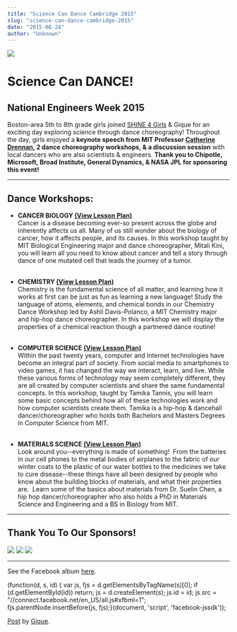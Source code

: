 ```yaml
---
title: "Science Can Dance Cambridge 2015"
slug: "science-can-dance-cambridge-2015"
date: "2015-08-24"
author: "Unknown"
---
```


![](https://images.squarespace-cdn.com/content/v1/525f99bee4b09c141b6f8b0c/1422927288818-XY270MT5FNB2OPDW5XFJ/image-asset.png?format=original)

# **Science Can DANCE!**

## National Engineers Week 2015

Boston-area 5th to 8th grade girls joined [SHINE 4 Girls](http://www.shineforgirls.org/) & Gique for an exciting day exploring science through dance choreography! Throughout the day, girls enjoyed a **keynote speech from MIT Professor [Catherine Drennan](http://drennan.mit.edu/education/group-members/catherine-l-drennan/), 2 dance choreography workshops, & a discussion session** with local dancers who are also scientists & engineers. **Thank you to Chipotle, Microsoft, Broad Institute, General Dynamics, & NASA JPL for sponsoring this event!**

* * *

## Dance Workshops:

-   **CANCER BIOLOGY [(View Lesson Plan)](https://drive.google.com/file/d/0BxE-ECWKGdIJa2pNVjdZSDF4NEE/view?usp=sharing)**  
    Cancer is a disease becoming ever-so present across the globe and inherently affects us all. Many of us still wonder about the biology of cancer, how it affects people, and its causes. In this workshop taught by MIT Biological Engineering major and dance choreographer, Mitali Kini, you will learn all you need to know about cancer and tell a story through dance of one mutated cell that leads the journey of a tumor.  
     
    
-   **CHEMISTRY [(View Lesson Plan)](https://docs.google.com/presentation/d/1_Jlm7sdZcNsbXX8FLEV9xudYhcqEGp1Z11fBVVc5Umc/edit?usp=sharing)**  
    Chemistry is the fundamental science of all matter, and learning how it works at first can be just as fun as learning a new language! Study the language of atoms, elements, and chemical bonds in our Chemistry Dance Workshop led by Ashli Davis-Polanco, a MIT Chemistry major and hip-hop dance choreographer. In this workshop we will display the properties of a chemical reaction though a partnered dance routine!  
     
    
-   **COMPUTER SCIENCE** [**(View Lesson Plan)**](https://docs.google.com/presentation/d/160N_u2x1cBSeCW3q-jaNOLgvSHs_MuabOB836B9iioI/edit?usp=sharing)  
    Within the past twenty years, computer and Internet technologies have become an integral part of society. From social media to smartphones to video games, it has changed the way we interact, learn, and live. While these various forms of technology may seem completely different, they are all created by computer scientists and share the same fundamental concepts. In this workshop, taught by Tamika Tannis, you will learn some basic concepts behind how all of these technologies work and how computer scientists create them. Tamika is a hip-hop & dancehall dancer/choreographer who holds both Bachelors and Masters Degrees in Computer Science from MIT.  
     
    
-   **MATERIALS SCIENCE [(View Lesson Plan)](https://drive.google.com/file/d/0By0Y2FhyNDDRZHVNcGxGRENsZDg/view?usp=sharing)**  
    Look around you--everything is made of something!  From the batteries in our cell phones to the metal bodies of airplanes to the fabric of our winter coats to the plastic of our water bottles to the medicines we take to cure disease--these things have all been designed by people who know about the building blocks of materials, and what their properties are.  Learn some of the basics about materials from Dr. Suelin Chen, a hip hop dancer/choreographer who also holds a PhD in Materials Science and Engineering and a BS in Biology from MIT.
    

* * *

## Thank You To Our Sponsors!

[![](https://images.squarespace-cdn.com/content/v1/525f99bee4b09c141b6f8b0c/1423769231440-JWSDF5CWX4GWUMEQS2CR/image-asset.png?format=original)](http://www.microsoft.com) [![](https://images.squarespace-cdn.com/content/v1/525f99bee4b09c141b6f8b0c/1423756903279-FVJI19VWS91M2G0YT91B/image-asset.jpeg?format=original)](http://www.chipotle.com/) [![](https://images.squarespace-cdn.com/content/v1/525f99bee4b09c141b6f8b0c/1423756726211-9YKGM0KRVUOX23Q7TQK7/image-asset.png?format=original)](https://www.broadinstitute.org/)

* * *

See the Facebook album [here](https://www.facebook.com/media/set/?set=a.625163884281849.1073741837.389326787865561&type=1).

(function(d, s, id) { var js, fjs = d.getElementsByTagName(s)\[0\]; if (d.getElementById(id)) return; js = d.createElement(s); js.id = id; js.src = "//connect.facebook.net/en\_US/all.js#xfbml=1"; fjs.parentNode.insertBefore(js, fjs);}(document, 'script', 'facebook-jssdk'));

[Post](https://www.facebook.com/media/set/?set=a.625163884281849.1073741837.389326787865561&type=1) by [Gique](https://www.facebook.com/giqueme).